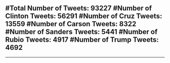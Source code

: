 #Total Number of Tweets: 93227 
#Number of Clinton Tweets: 56291
#Number of Cruz Tweets: 13559
#Number of Carson Tweets: 8322
#Number of Sanders Tweets: 5441
#Number of Rubio Tweets: 4917
#Number of Trump Tweets: 4692
---
---

